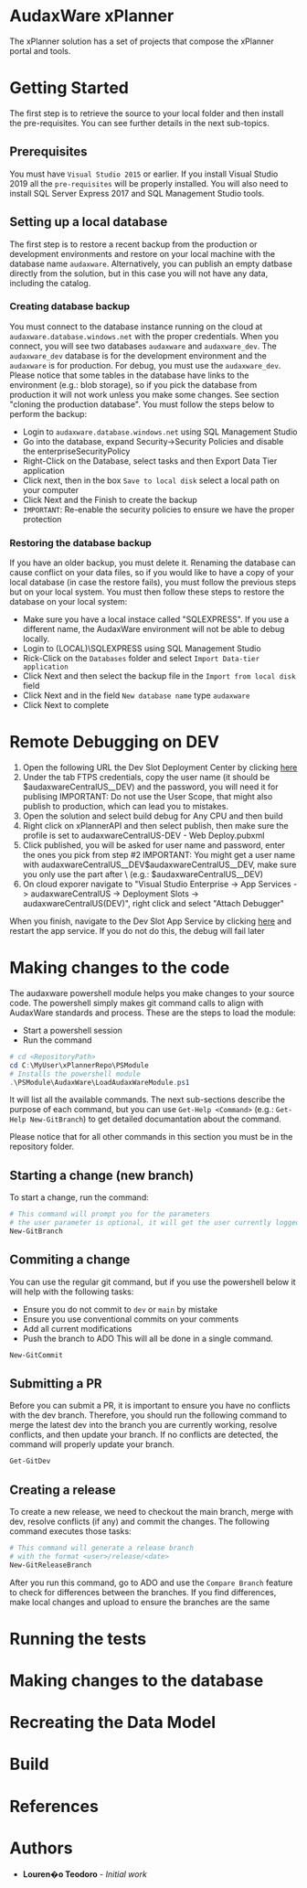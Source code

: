 # AudaxWare xPlanner

The xPlanner solution has a set of projects that compose the xPlanner portal and tools.

# Getting Started

The first step is to retrieve the source to your local folder and then install the pre-requisites. You can see further details in the next sub-topics.


## Prerequisites

You must have `Visual Studio 2015` or earlier. If you install Visual Studio 2019 all the `pre-requisites` will be properly installed. You will also need to install SQL Server Express 2017 and SQL Management Studio tools. 



## Setting up a local database

The first step is to restore a recent backup from the production or development environments and restore on your local machine with the database name `audaxware`. Alternatively, you can publish an empty datbase directly from the solution, but in this case you will not have any data, including the catalog.

### Creating database backup

You must connect to the database instance running on the cloud at `audaxware.database.windows.net` with the proper credentials. When you connect, you will see two databases `audaxware` and `audaxware_dev`. The `audaxware_dev` database is for the development environment and the `audaxware` is for production. For debug, you must use the `audaxware_dev`. Please notice that some tables in the database have links to the environment (e.g.: blob storage), so if you pick the database from production it will not work unless you make some changes. See section "cloning the production database". You must follow the steps below to perform the backup:

- Login to `audaxware.database.windows.net` using SQL Management Studio
- Go into the database, expand Security->Security Policies and disable the enterpriseSecurityPolicy
- Right-Click on the Database, select tasks and then Export Data Tier application
- Click next, then in the box `Save to local disk` select a local path on your computer
- Click Next and the Finish to create the backup
- `IMPORTANT`: Re-enable the security policies to ensure we have the proper protection

### Restoring the database backup
If you have an older backup, you must delete it. Renaming the database can cause conflict on your data files, so if you would like to have a copy of your local database (in case the restore fails), you must follow the previous steps but on your local system. You must then follow these steps to restore the database on your local system:

- Make sure you have a local instace called "SQLEXPRESS". If you use a different name, the AudaxWare environment will not be able to debug locally.
- Login to (LOCAL)\SQLEXPRESS using SQL Management Studio
- Rick-Click on the `Databases` folder and select `Import Data-tier application`
- Click Next and then select the backup file in the `Import from local disk` field
- Click Next and in the field `New database name` type `audaxware`
- Click Next to complete


# Remote Debugging on DEV
1. Open the following URL the Dev Slot Deployment Center by clicking [here](https://portal.azure.com/#@lourencoteodoro1audaxware.onmicrosoft.com/resource/subscriptions/97d3b2ca-1fbd-421b-b76b-f9f2662c76f8/resourceGroups/main/providers/Microsoft.Web/sites/audaxwareCentralUS/slots/DEV/vstscd)
2. Under the tab FTPS credentials, copy the user name (it should be $audaxwareCentralUS__DEV) and the password, you will need it for publising
	IMPORTANT: Do not use the User Scope, that might also publish to production, which can lead you to mistakes.
3. Open the solution and select build debug for Any CPU and then build
4. Right click on xPlannerAPI and then select publish, then make sure the profile is set to audaxwareCentralUS-DEV - Web Deploy.pubxml
5. Click published, you will be asked for user name and password, enter the ones you pick from step #2
	IMPORTANT: You might get a user name with audaxwareCentralUS__DEV\$audaxwareCentralUS__DEV, make sure you only use the part after \ (e.g.: $audaxwareCentralUS__DEV)
6. On cloud exporer navigate to "Visual Studio Enterprise -> App Services -> audaxwareCentralUS -> Deployment Slots -> audaxwareCentralUS(DEV)", right click and select "Attach Debugger"


When you finish, navigate to the Dev Slot App Service by clicking [here](https://portal.azure.com/#@lourencoteodoro1audaxware.onmicrosoft.com/resource/subscriptions/97d3b2ca-1fbd-421b-b76b-f9f2662c76f8/resourceGroups/main/providers/Microsoft.Web/sites/audaxwareCentralUS/slots/DEV/appServices) and restart the app service. If you do not do this, the debug will fail later


# Making changes to the code
The audaxware powershell module helps you make changes to your source code. The powershell simply makes git command calls to align with AudaxWare standards and process. These are the steps to load the module:
- Start a powershell session
- Run the command
``` Powershell
# cd <RepositoryPath>
cd C:\MyUser\xPlannerRepo\PSModule
# Installs the powershell module
.\PSModule\AudaxWare\LoadAudaxWareModule.ps1

```
It will list all the available commands. The next sub-sections describe the purpose of each command, but you can use `Get-Help <Command>` (e.g.: `Get-Help New-GitBranch`) to get detailed documantation about the command.

Please notice that for all other commands in this section you must be in the repository folder.

## Starting a change (new branch)
To start a change, run the command:
``` Powershell
# This command will prompt you for the parameters
# the user parameter is optional, it will get the user currently logged in, use -user if you want to customize the user name
New-GitBranch
```
## Commiting a change
You can use the regular git command, but if you use the powershell below it will help with the following tasks:
- Ensure you do not commit to `dev` or `main` by mistake
- Ensure you use conventional commits on your comments
- Add all current modifications
- Push the branch to ADO
This will all be done in a single command.
``` Powershell
New-GitCommit
```
## Submitting a PR
Before you can submit a PR, it is important to ensure you have no conflicts with the dev branch. Therefore, you should run the following command to merge the latest dev into the branch you are currently working, resolve conflicts, and then update your branch. If no conflicts are detected, the command will properly update your branch.

``` Powershell
Get-GitDev
```


## Creating a release
To create a new release, we need to checkout the main branch, merge with dev, resolve conflicts (if any) and commit the changes. The following command executes those tasks:

``` Powershell
# This command will generate a release branch
# with the format <user>/release/<date>
New-GitReleaseBranch
```
After you run this command, go to ADO and use the `Compare Branch` feature to check for differences between the branches. If you find differences, make local changes and upload to ensure the branches are the same


# Running the tests


# Making changes to the database

# Recreating the Data Model


# Build



# References

# Authors

* **Louren�o Teodoro** - *Initial work*

